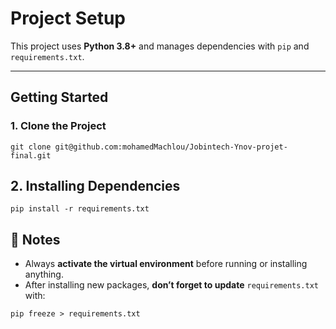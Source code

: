 
# Project Setup

This project uses **Python 3.8+** and manages dependencies with `pip` and `requirements.txt`.

---

## Getting Started

### 1. Clone the Project

```
git clone git@github.com:mohamedMachlou/Jobintech-Ynov-projet-final.git
```

## 2. Installing Dependencies

```
pip install -r requirements.txt
```


## 📝 Notes

- Always **activate the virtual environment** before running or installing anything.  
- After installing new packages, **don’t forget to update** `requirements.txt` with:

```
pip freeze > requirements.txt
```


